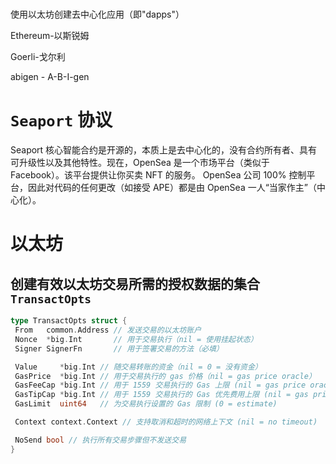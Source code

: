 
#

使用以太坊创建去中心化应用（即"dapps"）

Ethereum-以斯锐姆

Goerli-戈尔利

abigen - A-B-I-gen

# `Seaport` 协议

Seaport 核心智能合约是开源的，本质上是去中心化的，没有合约所有者、具有可升级性以及其他特性。现在，OpenSea 是一个市场平台（类似于 Facebook）。该平台提供让你买卖 NFT 的服务。
OpenSea 公司 100% 控制平台，因此对代码的任何更改（如接受 APE）都是由 OpenSea 一人“当家作主”（中心化）。

# 以太坊

## 创建有效以太坊交易所需的授权数据的集合 `TransactOpts`

```go
type TransactOpts struct {
 From   common.Address // 发送交易的以太坊账户
 Nonce  *big.Int       // 用于交易执行（nil = 使用挂起状态）
 Signer SignerFn       // 用于签署交易的方法（必填）

 Value     *big.Int // 随交易转账的资金（nil = 0 = 没有资金）
 GasPrice  *big.Int // 用于交易执行的 gas 价格（nil = gas price oracle）
 GasFeeCap *big.Int // 用于 1559 交易执行的 Gas 上限 (nil = gas price oracle)
 GasTipCap *big.Int // 用于 1559 交易执行的 Gas 优先费用上限 (nil = gas price oracle)
 GasLimit  uint64   // 为交易执行设置的 Gas 限制 (0 = estimate)

 Context context.Context // 支持取消和超时的网络上下文 (nil = no timeout)

 NoSend bool // 执行所有交易步骤但不发送交易
}
```

